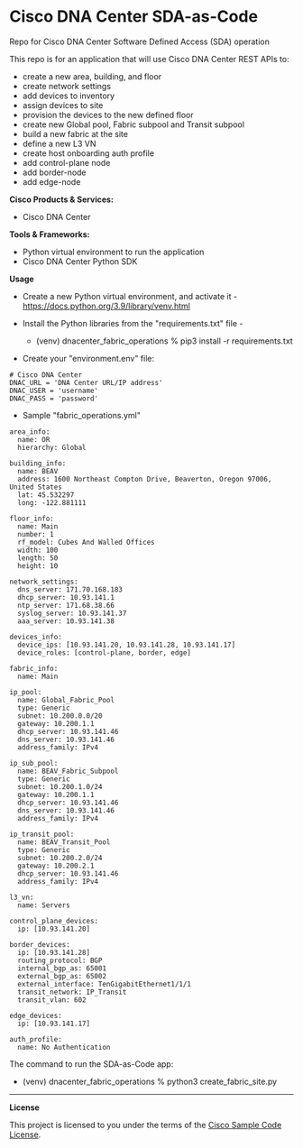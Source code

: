 # Cisco DNA Center SDA-as-Code
Repo for Cisco DNA Center Software Defined Access (SDA) operation

This repo is for an application that will use Cisco DNA Center REST APIs to:

- create a new area, building, and floor
- create network settings
- add devices to inventory 
- assign devices to site
- provision the devices to the new defined floor
- create new Global pool, Fabric subpool and Transit subpool
- build a new fabric at the site
- define a new L3 VN
- create host onboarding auth profile
- add control-plane node
- add border-node
- add edge-node


**Cisco Products & Services:**

- Cisco DNA Center

**Tools & Frameworks:**

- Python virtual environment to run the application
- Cisco DNA Center Python SDK

**Usage**

- Create a new Python virtual environment, and activate it - https://docs.python.org/3.9/library/venv.html
- Install the Python libraries from the "requirements.txt" file - 
  - (venv) dnacenter_fabric_operations % pip3 install -r requirements.txt

- Create your "environment.env" file:

```
# Cisco DNA Center
DNAC_URL = 'DNA Center URL/IP address'
DNAC_USER = 'username'
DNAC_PASS = 'password'
```

- Sample "fabric_operations.yml"

```
area_info:
  name: OR
  hierarchy: Global

building_info:
  name: BEAV
  address: 1600 Northeast Compton Drive, Beaverton, Oregon 97006, United States
  lat: 45.532297
  long: -122.881111

floor_info:
  name: Main
  number: 1
  rf_model: Cubes And Walled Offices
  width: 100
  length: 50
  height: 10

network_settings:
  dns_server: 171.70.168.183
  dhcp_server: 10.93.141.1
  ntp_server: 171.68.38.66
  syslog_server: 10.93.141.37
  aaa_server: 10.93.141.38

devices_info:
  device_ips: [10.93.141.20, 10.93.141.28, 10.93.141.17]
  device_roles: [control-plane, border, edge]

fabric_info:
  name: Main

ip_pool:
  name: Global_Fabric_Pool
  type: Generic
  subnet: 10.200.0.0/20
  gateway: 10.200.1.1
  dhcp_server: 10.93.141.46
  dns_server: 10.93.141.46
  address_family: IPv4

ip_sub_pool:
  name: BEAV_Fabric_Subpool
  type: Generic
  subnet: 10.200.1.0/24
  gateway: 10.200.1.1
  dhcp_server: 10.93.141.46
  dns_server: 10.93.141.46
  address_family: IPv4

ip_transit_pool:
  name: BEAV_Transit_Pool
  type: Generic
  subnet: 10.200.2.0/24
  gateway: 10.200.2.1
  dhcp_server: 10.93.141.46
  address_family: IPv4

l3_vn:
  name: Servers

control_plane_devices:
  ip: [10.93.141.20]

border_devices:
  ip: [10.93.141.28]
  routing_protocol: BGP
  internal_bgp_as: 65001
  external_bgp_as: 65002
  external_interface: TenGigabitEthernet1/1/1
  transit_network: IP_Transit
  transit_vlan: 602

edge_devices:
  ip: [10.93.141.17]

auth_profile:
  name: No Authentication

```

The command to run the SDA-as-Code app:

- (venv) dnacenter_fabric_operations % python3 create_fabric_site.py


-------


**License**

This project is licensed to you under the terms of the [Cisco Sample Code License](./LICENSE).


